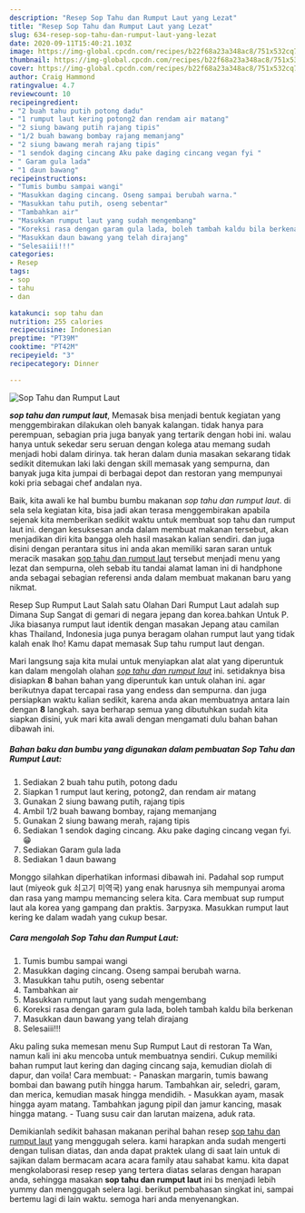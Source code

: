 ```yaml
---
description: "Resep Sop Tahu dan Rumput Laut yang Lezat"
title: "Resep Sop Tahu dan Rumput Laut yang Lezat"
slug: 634-resep-sop-tahu-dan-rumput-laut-yang-lezat
date: 2020-09-11T15:40:21.103Z
image: https://img-global.cpcdn.com/recipes/b22f68a23a348ac8/751x532cq70/sop-tahu-dan-rumput-laut-foto-resep-utama.jpg
thumbnail: https://img-global.cpcdn.com/recipes/b22f68a23a348ac8/751x532cq70/sop-tahu-dan-rumput-laut-foto-resep-utama.jpg
cover: https://img-global.cpcdn.com/recipes/b22f68a23a348ac8/751x532cq70/sop-tahu-dan-rumput-laut-foto-resep-utama.jpg
author: Craig Hammond
ratingvalue: 4.7
reviewcount: 10
recipeingredient:
- "2 buah tahu putih potong dadu"
- "1 rumput laut kering potong2 dan rendam air matang"
- "2 siung bawang putih rajang tipis"
- "1/2 buah bawang bombay rajang memanjang"
- "2 siung bawang merah rajang tipis"
- "1 sendok daging cincang Aku pake daging cincang vegan fyi "
- " Garam gula lada"
- "1 daun bawang"
recipeinstructions:
- "Tumis bumbu sampai wangi"
- "Masukkan daging cincang. Oseng sampai berubah warna."
- "Masukkan tahu putih, oseng sebentar"
- "Tambahkan air"
- "Masukkan rumput laut yang sudah mengembang"
- "Koreksi rasa dengan garam gula lada, boleh tambah kaldu bila berkenan"
- "Masukkan daun bawang yang telah dirajang"
- "Selesaiii!!!"
categories:
- Resep
tags:
- sop
- tahu
- dan

katakunci: sop tahu dan 
nutrition: 255 calories
recipecuisine: Indonesian
preptime: "PT39M"
cooktime: "PT42M"
recipeyield: "3"
recipecategory: Dinner

---
```



![Sop Tahu dan Rumput Laut](https://img-global.cpcdn.com/recipes/b22f68a23a348ac8/751x532cq70/sop-tahu-dan-rumput-laut-foto-resep-utama.jpg)

<b><i>sop tahu dan rumput laut</i></b>, Memasak bisa menjadi bentuk kegiatan yang menggembirakan dilakukan oleh banyak kalangan. tidak hanya para perempuan, sebagian pria juga banyak yang tertarik dengan hobi ini. walau hanya untuk sekedar seru seruan dengan kolega atau memang sudah menjadi hobi dalam dirinya. tak heran dalam dunia masakan sekarang tidak sedikit ditemukan laki laki dengan skill memasak yang sempurna, dan banyak juga kita jumpai di berbagai depot dan restoran yang mempunyai koki pria sebagai chef andalan nya.

Baik, kita awali ke hal bumbu bumbu makanan <i>sop tahu dan rumput laut</i>. di sela sela kegiatan kita, bisa jadi akan terasa menggembirakan apabila sejenak kita memberikan sedikit waktu untuk membuat sop tahu dan rumput laut ini. dengan kesuksesan anda dalam membuat makanan tersebut, akan menjadikan diri kita bangga oleh hasil masakan kalian sendiri. dan juga disini dengan perantara situs ini anda akan memiliki saran saran untuk meracik masakan <u>sop tahu dan rumput laut</u> tersebut menjadi menu yang lezat dan sempurna, oleh sebab itu tandai alamat laman ini di handphone anda sebagai sebagian referensi anda dalam membuat makanan baru yang nikmat.

Resep Suр Rumput Laut Salah satu Olahan Dari Rumput Laut adalah sup Dimana Sup Sangat di gemari di negara jepang dan korea.bahkan Untuk P. Jika biasanya rumput laut identik dengan masakan Jepang atau camilan khas Thailand, Indonesia juga punya beragam olahan rumput laut yang tidak kalah enak lho! Kamu dapat memasak Sup tahu rumput laut dengan.


Mari langsung saja kita mulai untuk menyiapkan alat alat yang diperuntuk kan dalam mengolah olahan <u><i>sop tahu dan rumput laut</i></u> ini. setidaknya bisa disiapkan <b>8</b> bahan bahan yang diperuntuk kan untuk olahan ini. agar berikutnya dapat tercapai rasa yang endess dan sempurna. dan juga persiapkan waktu kalian sedikit, karena anda akan membuatnya antara lain dengan <b>8</b> langkah. saya berharap semua yang dibutuhkan sudah kita siapkan disini, yuk mari kita awali dengan mengamati dulu bahan bahan dibawah ini.

<!--inarticleads1-->

##### Bahan baku dan bumbu yang digunakan dalam pembuatan Sop Tahu dan Rumput Laut:

1. Sediakan 2 buah tahu putih, potong dadu
1. Siapkan 1 rumput laut kering, potong2, dan rendam air matang
1. Gunakan 2 siung bawang putih, rajang tipis
1. Ambil 1/2 buah bawang bombay, rajang memanjang
1. Gunakan 2 siung bawang merah, rajang tipis
1. Sediakan 1 sendok daging cincang. Aku pake daging cincang vegan fyi. 😁
1. Sediakan  Garam gula lada
1. Sediakan 1 daun bawang


Monggo silahkan diperhatikan informasi dibawah ini. Padahal sop rumput laut (miyeok guk 쇠고기 미역국) yang enak harusnya sih mempunyai aroma dan rasa yang mampu memancing selera kita. Cara membuat sup rumput laut ala korea yang gampang dan praktis. Загрузка. Masukkan rumput laut kering ke dalam wadah yang cukup besar. 

<!--inarticleads2-->

##### Cara mengolah Sop Tahu dan Rumput Laut:

1. Tumis bumbu sampai wangi
1. Masukkan daging cincang. Oseng sampai berubah warna.
1. Masukkan tahu putih, oseng sebentar
1. Tambahkan air
1. Masukkan rumput laut yang sudah mengembang
1. Koreksi rasa dengan garam gula lada, boleh tambah kaldu bila berkenan
1. Masukkan daun bawang yang telah dirajang
1. Selesaiii!!!


Aku paling suka memesan menu Sup Rumput Laut di restoran Ta Wan, namun kali ini aku mencoba untuk membuatnya sendiri. Cukup memiliki bahan rumput laut kering dan daging cincang saja, kemudian diolah di dapur, dan voila! Cara membuat: - Panaskan margarin, tumis bawang bombai dan bawang putih hingga harum. Tambahkan air, seledri, garam, dan merica, kemudian masak hingga mendidih. - Masukkan ayam, masak hingga ayam matang. Tambahkan jagung pipil dan jamur kancing, masak hingga matang. - Tuang susu cair dan larutan maizena, aduk rata. 

Demikianlah sedikit bahasan makanan perihal bahan resep <u>sop tahu dan rumput laut</u> yang menggugah selera. kami harapkan anda sudah mengerti dengan tulisan diatas, dan anda dapat praktek ulang di saat lain untuk di sajikan dalam bermacam acara acara family atau sahabat kamu. kita dapat mengkolaborasi resep resep yang tertera diatas selaras dengan harapan anda, sehingga masakan <b>sop tahu dan rumput laut</b> ini bs menjadi lebih yummy dan menggugah selera lagi. berikut pembahasan singkat ini, sampai bertemu lagi di lain waktu. semoga hari anda menyenangkan.
